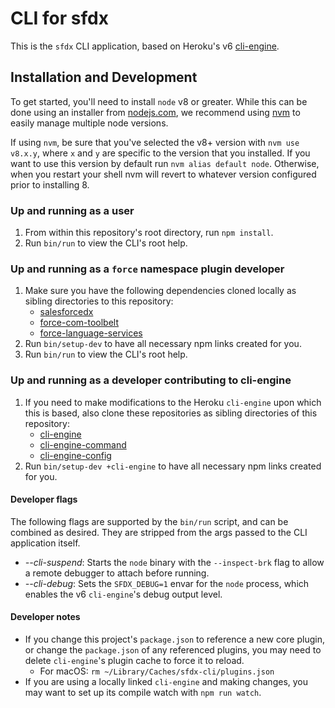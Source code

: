 # CLI for sfdx

This is the `sfdx` CLI application, based on Heroku's v6
[cli-engine](https://github.com/heroku/cli-engine).

## Installation and Development

To get started, you'll need to install `node` v8 or greater.  While this can be done using an installer from [nodejs.com](nodejs.com), we recommend using [nvm](https://github.com/creationix/nvm) to easily manage multiple node versions.

If using `nvm`, be sure that you've selected the v8+ version with `nvm use v8.x.y`, where `x` and `y` are specific to the version that you installed. If you want to use this version by default run `nvm alias default node`. Otherwise, when you restart your shell nvm will revert to whatever version configured prior to installing 8.

### Up and running as a user

1. From within this repository's root directory, run `npm install`.
1. Run `bin/run` to view the CLI's root help.

### Up and running as a `force` namespace plugin developer

1. Make sure you have the following dependencies cloned locally as sibling directories to this repository:
    * [salesforcedx](https://git.soma.salesforce.com/salesforcedx/salesforcedx)
    * [force-com-toolbelt](https://git.soma.salesforce.com/ALMSourceDrivenDev/force-com-toolbelt)
    * [force-language-services](https://git.soma.salesforce.com/DevTools/force-language-services)
1. Run `bin/setup-dev` to have all necessary npm links created for you.
1. Run `bin/run` to view the CLI's root help.

### Up and running as a developer contributing to cli-engine

1. If you need to make modifications to the Heroku `cli-engine` upon which this is based, also clone these repositories as sibling directories of this repository:
    * [cli-engine](https://github.com/heroku/cli-engine)
    * [cli-engine-command](https://github.com/heroku/cli-engine)
    * [cli-engine-config](https://github.com/heroku/cli-engine)
1. Run `bin/setup-dev +cli-engine` to have all necessary npm links created for you.

#### Developer flags

The following flags are supported by the `bin/run` script, and can be combined as desired.  They are stripped from the args passed to the CLI application itself.

* *--cli-suspend*: Starts the `node` binary with the `--inspect-brk` flag to allow a remote debugger to attach before running.
* *--cli-debug*: Sets the `SFDX_DEBUG=1` envar for the `node` process, which enables the v6 `cli-engine`'s debug output level.

#### Developer notes

* If you change this project's `package.json` to reference a new core plugin, or change the `package.json` of any referenced plugins, you may need to delete `cli-engine`'s plugin cache to force it to reload.
    * For macOS: `rm ~/Library/Caches/sfdx-cli/plugins.json`
* If you are using a locally linked `cli-engine` and making changes, you may want to set up its compile watch with `npm run watch`.
